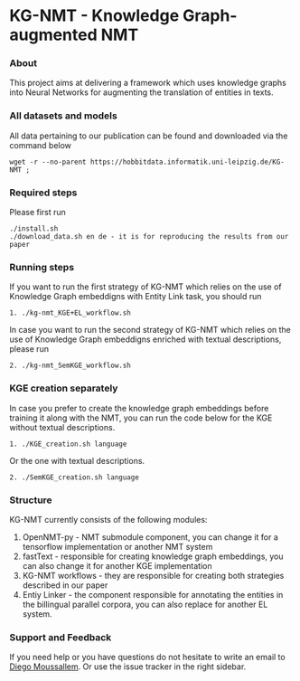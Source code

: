 KG-NMT - Knowledge Graph-augmented NMT
=========

### About
This project aims at delivering a framework which uses knowledge graphs into Neural Networks for augmenting the translation of entities in texts.


### All datasets and models 

All data pertaining to our publication can be found and downloaded via the command below
```
wget -r --no-parent https://hobbitdata.informatik.uni-leipzig.de/KG-NMT ;
```

### Required steps 

Please first run

```
./install.sh
./download_data.sh en de - it is for reproducing the results from our paper

```

### Running steps 

If you want to run the first strategy of KG-NMT which relies on the use of Knowledge Graph embeddigns with Entity Link task, you should run
```
1. ./kg-nmt_KGE+EL_workflow.sh
```

In case you want to run the second strategy of KG-NMT which relies on the use of Knowledge Graph embeddigns enriched with textual descriptions, please run
```
2. ./kg-nmt_SemKGE_workflow.sh
```

### KGE creation separately 

In case you prefer to create the knowledge graph embeddings before training it along with the NMT, you can run the code below for the KGE without textual descriptions.
```
1. ./KGE_creation.sh language
```
Or the one with textual descriptions. 

```
2. ./SemKGE_creation.sh language
```
 
### Structure

KG-NMT currently consists of the following modules:

1. OpenNMT-py - NMT submodule component, you can change it for a tensorflow implementation or another NMT system
2. fastText - responsible for creating knowledge graph embeddings, you can also change it for another KGE implementation
3. KG-NMT workflows - they are responsible for creating both strategies described in our paper
4. Entiy Linker - the component responsible for annotating the entities in the billingual parallel corpora, you can also replace for another EL system.


### Support and Feedback
If you need help or you have questions do not hesitate to write an email to  <a href="mailto:diego.moussallem@uni-paderborn.de">Diego Moussallem</a>. Or use the issue tracker in the right sidebar.

